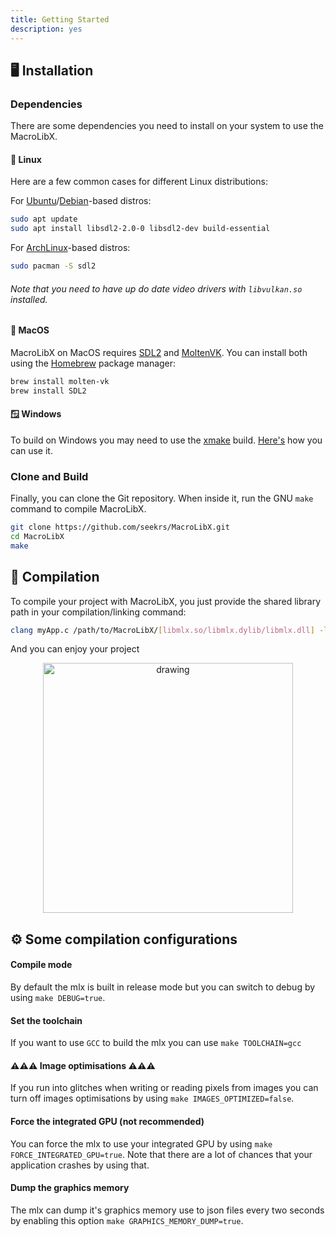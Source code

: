 ```yaml
---
title: Getting Started
description: yes
---
```


## 🖥️ Installation

### Dependencies
There are some dependencies you need to install on your system to use the MacroLibX.

#### 🐧 Linux
Here are a few common cases for different Linux distributions:

For [Ubuntu](https://ubuntu.com)/[Debian](https://debian.org)-based distros:
```bash
sudo apt update
sudo apt install libsdl2-2.0-0 libsdl2-dev build-essential
```

For [ArchLinux](https://archlinux.org)-based distros:
```bash
sudo pacman -S sdl2
```

###### Note that you need to have up do date video drivers with `libvulkan.so` installed.

#### 🍎 MacOS
MacroLibX on MacOS requires [SDL2](#) and [MoltenVK](https://github.com/KhronosGroup/MoltenVK). You can install both using the [Homebrew](https://brew.sh) package manager:
```sh
brew install molten-vk
brew install SDL2
```

#### 🪟 Windows
To build on Windows you may need to use the [xmake](https://xmake.io) build. [Here's](/) how you can use it.

### Clone and Build
Finally, you can clone the Git repository. When inside it, run the GNU `make` command to compile MacroLibX. 
```bash
git clone https://github.com/seekrs/MacroLibX.git
cd MacroLibX
make
```

## 🔨 Compilation
To compile your project with MacroLibX, you just provide the shared library path in your compilation/linking command:

```sh
clang myApp.c /path/to/MacroLibX/[libmlx.so/libmlx.dylib/libmlx.dll] -lSDL2
```

And you can enjoy your project

<p align="center">
    <img src="/screenshot_test.png" alt="drawing" width="400"/>
</p>

## ⚙️ Some compilation configurations

#### Compile mode
By default the mlx is built in release mode but you can switch to debug by using `make DEBUG=true`.

#### Set the toolchain
If you want to use `GCC` to build the mlx you can use `make TOOLCHAIN=gcc`

#### ⚠️⚠️⚠️  Image optimisations ⚠️⚠️⚠️
If you run into glitches when writing or reading pixels from images you can turn off images optimisations by using `make IMAGES_OPTIMIZED=false`.

#### Force the integrated GPU (not recommended)
You can force the mlx to use your integrated GPU by using `make FORCE_INTEGRATED_GPU=true`. Note that there are a lot of chances that your application crashes by using that.

#### Dump the graphics memory
The mlx can dump it's graphics memory use to json files every two seconds by enabling this option `make GRAPHICS_MEMORY_DUMP=true`.
